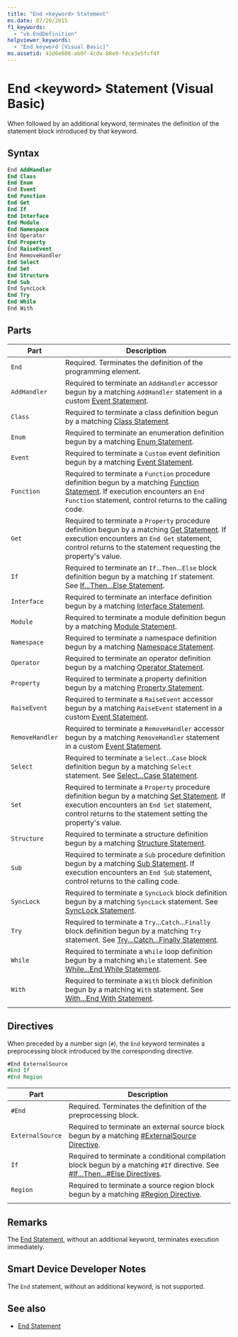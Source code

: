 ```yaml
---
title: "End <keyword> Statement"
ms.date: 07/20/2015
f1_keywords: 
  - "vb.EndDefinition"
helpviewer_keywords: 
  - "End keyword [Visual Basic]"
ms.assetid: 42d6e088-ab0f-4cda-88e8-fdce3e5fcf4f
---
```

# End \<keyword> Statement (Visual Basic)

When followed by an additional keyword, terminates the definition of the statement block introduced by that keyword.

## Syntax

```vb
End AddHandler
End Class
End Enum
End Event
End Function
End Get
End If
End Interface
End Module
End Namespace
End Operator
End Property
End RaiseEvent  
End RemoveHandler  
End Select
End Set
End Structure
End Sub
End SyncLock
End Try
End While
End With  
```  
  
## Parts

|Part|Description|
|---|---|
|`End`|Required. Terminates the definition of the programming element.|
|`AddHandler`|Required to terminate an `AddHandler` accessor begun by a matching `AddHandler` statement in a custom [Event Statement](event-statement.md).|
|`Class`|Required to terminate a class definition begun by a matching [Class Statement](class-statement.md).|
|`Enum`|Required to terminate an enumeration definition begun by a matching [Enum Statement](enum-statement.md).|
|`Event`|Required to terminate a `Custom` event definition begun by a matching [Event Statement](event-statement.md).|  
|`Function`|Required to terminate a `Function` procedure definition begun by a matching [Function Statement](function-statement.md). If execution encounters an `End Function` statement, control returns to the calling code.|
|`Get`|Required to terminate a `Property` procedure definition begun by a matching [Get Statement](get-statement.md). If execution encounters an `End Get` statement, control returns to the statement requesting the property's value.|
|`If`|Required to terminate an `If`...`Then`...`Else` block definition begun by a matching `If` statement. See [If...Then...Else Statement](if-then-else-statement.md).|
|`Interface`|Required to terminate an interface definition begun by a matching [Interface Statement](interface-statement.md).|
|`Module`|Required to terminate a module definition begun by a matching [Module Statement](module-statement.md).|
|`Namespace`|Required to terminate a namespace definition begun by a matching [Namespace Statement](namespace-statement.md).|
|`Operator`|Required to terminate an operator definition begun by a matching [Operator Statement](operator-statement.md).|
|`Property`|Required to terminate a property definition begun by a matching [Property Statement](property-statement.md).|
|`RaiseEvent`|Required to terminate a `RaiseEvent` accessor begun by a matching `RaiseEvent` statement in a custom [Event Statement](event-statement.md).|
|`RemoveHandler`|Required to terminate a `RemoveHandler` accessor begun by a matching `RemoveHandler` statement in a custom [Event Statement](event-statement.md).|
|`Select`|Required to terminate a `Select`...`Case` block definition begun by a matching `Select` statement. See [Select...Case Statement](select-case-statement.md).  
|`Set`|Required to terminate a `Property` procedure definition begun by a matching [Set Statement](set-statement.md). If execution encounters an `End Set` statement, control returns to the statement setting the property's value.  
|`Structure`|Required to terminate a structure definition begun by a matching [Structure Statement](structure-statement.md).  
|`Sub`|Required to terminate a `Sub` procedure definition begun by a matching [Sub Statement](sub-statement.md). If execution encounters an `End Sub` statement, control returns to the calling code.  
|`SyncLock`|Required to terminate a `SyncLock` block definition begun by a matching `SyncLock` statement. See [SyncLock Statement](synclock-statement.md).  
|`Try`|Required to terminate a `Try`...`Catch`...`Finally` block definition begun by a matching `Try` statement. See [Try...Catch...Finally Statement](try-catch-finally-statement.md).  
|`While`|Required to terminate a `While` loop definition begun by a matching `While` statement. See [While...End While Statement](while-end-while-statement.md).  
|`With`| Required to terminate a `With` block definition begun by a matching `With` statement. See [With...End With Statement](with-end-with-statement.md).  
|||
  
## Directives

When preceded by a number sign (`#`), the `End` keyword terminates a preprocessing block introduced by the corresponding directive.  

```vb
#End ExternalSource
#End If
#End Region
```

|Part|Description|
|---|---|
|`#End`|Required. Terminates the definition of the preprocessing block.|
|`ExternalSource`|Required to terminate an external source block begun by a matching [#ExternalSource Directive](../directives/externalsource-directive.md).|
|`If`|Required to terminate a conditional compilation block begun by a matching `#If` directive. See [#If...Then...#Else Directives](../directives/if-then-else-directives.md).|
|`Region`|Required to terminate a source region block begun by a matching [#Region Directive](../directives/region-directive.md).|
|||

## Remarks

The [End Statement](end-statement.md), without an additional keyword, terminates execution immediately.

## Smart Device Developer Notes  

The `End` statement, without an additional keyword, is not supported.  
  
## See also

- [End Statement](end-statement.md)
